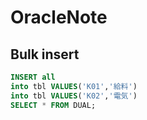 OracleNote
===

## Bulk insert

```sql
INSERT all
into tbl VALUES('K01','給料')
into tbl VALUES('K02','電気')
SELECT * FROM DUAL;
```
